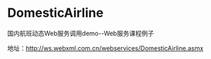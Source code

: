 # DomesticAirline
国内航班动态Web服务调用demo--Web服务课程例子

地址：http://ws.webxml.com.cn/webservices/DomesticAirline.asmx
